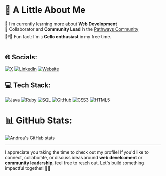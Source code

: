 # 🌸 A Little About Me
🌱 I’m currently learning more about **Web Development**  
💬 Collaborator and **Community Lead** in the [Pathways Community](https://oscarswanros.com/comunidad/)  
🎻࿔🍂 Fun fact: I'm a **Cello enthusiast** in my free time.

## 🌐 Socials: 
[![X](https://img.shields.io/badge/X-%23F06292.svg?logo=X&logoColor=white)](https://x.com/usrdeaba) [![LinkedIn](https://img.shields.io/badge/-LinkedIn-%23F06292.svg?logo=LinkedIn&logoColor=white)](https://www.linkedin.com/in/andrea-blass-3a63441b7/) [![Website](https://img.shields.io/badge/-Website-%23F06292.svg?logo=CodePen&logoColor=white)](https://usrdeaba-klzy-jfdq2hzy5-andreablass-projects.vercel.app/)

## 💻 Tech Stack: 
![Java](https://img.shields.io/badge/java-%234A90E2.svg?style=flat&logo=java&logoColor=white) ![Ruby](https://img.shields.io/badge/ruby-%23D32F2F.svg?style=flat&logo=ruby&logoColor=white) ![SQL](https://img.shields.io/badge/sql-%234CAF50.svg?style=flat&logo=MySQL&logoColor=white) ![GitHub](https://img.shields.io/badge/github-%232C2C2C.svg?style=flat&logo=github&logoColor=white) ![CSS3](https://img.shields.io/badge/css3-%23FBC02D.svg?style=flat&logo=css3&logoColor=white) ![HTML5](https://img.shields.io/badge/html5-%234A148C.svg?style=flat&logo=html5&logoColor=white)

# 📊 GitHub Stats: 
![Andrea's GitHub stats](https://github-readme-stats.vercel.app/api?username=andreablass&theme=ambient_gradient&show_icons=true)

---

I appreciate you taking the time to check out my profile! If you'd like to connect, collaborate, or discuss ideas around **web development** or **community leadership**, feel free to reach out. Let's build something impactful together! 💖🚀
